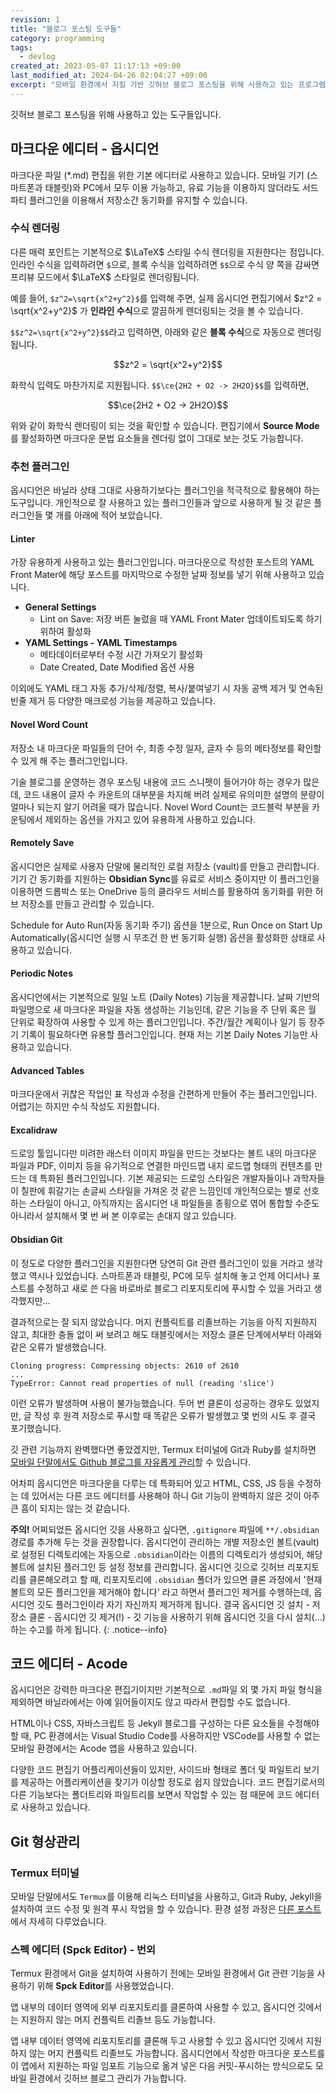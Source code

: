 ```yaml
---
revision: 1
title: "블로그 포스팅 도구들"
category: programming
tags:
  - devlog
created_at: 2023-05-07 11:17:13 +09:00
last_modified_at: 2024-04-26 02:04:27 +09:00
excerpt: "모바일 환경에서 지킬 기반 깃허브 블로그 포스팅을 위해 사용하고 있는 프로그램들"
---
```


깃허브 블로그 포스팅을 위해 사용하고 있는 도구들입니다.

## 마크다운 에디터 - 옵시디언

마크다운 파일 (*.md) 편집을 위한 기본 에디터로 사용하고 있습니다.  모바일 기기 (스마트폰과 태블릿)와 PC에서 모두 이용 가능하고, 유료 기능을 이용하지 않더라도 서드파티 플러그인을 이용해서 저장소간 동기화를 유지할 수 있습니다.

### 수식 렌더링

다른 매력 포인트는 기본적으로 $\LaTeX$ 스타일 수식 렌더링을 지원한다는 점입니다.  인라인 수식을 입력하려면 `$`으로, 블록 수식을 입력하려면 `$$`으로 수식 양 쪽을 감싸면 프리뷰 모드에서 $\LaTeX$ 스타일로 렌더링됩니다.

예를 들어, `$z^2=\sqrt{x^2+y^2}$`를 입력해 주면, 실제 옵시디언 편집기에서 $z^2 = \sqrt{x^2+y^2}$ 가 **인라인 수식**으로 깔끔하게 렌더링되는 것을 볼 수 있습니다.

`$$z^2=\sqrt{x^2+y^2}$$`라고 입력하면, 아래와 같은 **블록 수식**으로 자동으로 렌더링됩니다.

$$z^2 = \sqrt{x^2+y^2}$$

화학식 입력도 마찬가지로 지원됩니다. `$$\ce{2H2 + O2 -> 2H2O}$$`를 입력하면,

$$\ce{2H2 + O2 -> 2H2O}$$

위와 같이 화학식 렌더링이 되는 것을 확인할 수 있습니다.  편집기에서 **Source Mode**를 활성화하면 마크다운 문법 요소들을 렌더링 없이 그대로 보는 것도 가능합니다.

### 추천 플러그인

옵시디언은 바닐라 상태 그대로 사용하기보다는 플러그인을 적극적으로 활용해야 하는 도구입니다.  개인적으로 잘 사용하고 있는 플러그인들과 앞으로 사용하게 될 것 같은 플러그인들 몇 개를 아래에 적어 보았습니다.

#### Linter

가장 유용하게 사용하고 있는 플러그인입니다.  마크다운으로 작성한 포스트의 YAML Front Mater에 해당 포스트를 마지막으로 수정한 날짜 정보를 넣기 위해 사용하고 있습니다.

- **General Settings**
    - Lint on Save: 저장 버튼 눌렀을 때 YAML Front Mater 업데이트되도록 하기 위하여 활성화
- **YAML Settings - YAML Timestamps**
    - 메타데이터로부터 수정 시간 가져오기 활성화
    - Date Created, Date Modified 옵션 사용

이외에도 YAML 태그 자동 추가/삭제/정렬, 복사/붙여넣기 시 자동 공백 제거 및 연속된 빈줄 제거 등 다양한 매크로성 기능을 제공하고 있습니다.

#### Novel Word Count

저장소 내 마크다운 파일들의 단어 수, 최종 수정 일자, 글자 수 등의 메타정보를 확인할 수 있게 해 주는 플러그인입니다.

기술 블로그를 운영하는 경우 포스팅 내용에 코드 스니펫이 들어가야 하는 경우가 많은데, 코드 내용이 글자 수 카운트의 대부분을 차지해 버려 실제로 유의미한 설명의 분량이 얼마나 되는지 알기 어려울 때가 많습니다.  Novel Word Count는 코드블럭 부분을 카운팅에서 제외하는 옵션을 가지고 있어 유용하게 사용하고 있습니다.

#### Remotely Save

옵시디언은 실제로 사용자 단말에 물리적인 로컬 저장소 (vault)를 만들고 관리합니다.  기기 간 동기화를 지원하는 **Obsidian Sync**를 유료로 서비스 중이지만 이 플러그인을 이용하면 드롭박스 또는 OneDrive 등의 클라우드 서비스를 활용하여 동기화를 위한 허브 저장소를 만들고 관리할 수 있습니다.

Schedule for Auto Run(자동 동기화 주기) 옵션을 1분으로, Run Once on Start Up Automatically(옵시디언 실행 시 무조건 한 번 동기화 실행) 옵션을 활성화한 상태로 사용하고 있습니다.

#### Periodic Notes

옵시디언에서는 기본적으로 일일 노트 (Daily Notes) 기능을 제공합니다.  날짜 기반의 파일명으로 새 마크다운 파일을 자동 생성하는 기능인데, 같은 기능을 주 단위 혹은 월 단위로 확장하여 사용할 수 있게 하는 플러그인입니다.  주간/월간 계획이나 일기 등 장주기 기록이 필요하다면 유용할 플러그인입니다.  현재 저는 기본 Daily Notes 기능만 사용하고 있습니다.

#### Advanced Tables

마크다운에서 귀찮은 작업인 표 작성과 수정을 간편하게 만들어 주는 플러그인입니다.  어렵기는 하지만 수식 작성도 지원합니다.

#### Excalidraw

드로잉 툴입니다만 미려한 래스터 이미지 파일을 만드는 것보다는 볼트 내의 마크다운 파일과 PDF, 이미지 등을 유기적으로 연결한 마인드맵 내지 로드맵 형태의 컨텐츠를 만드는 데 특화된 플러그인입니다.  기본 제공되는 드로잉 스타일은 개발자들이나 과학자들이 칠판에 휘갈기는 손글씨 스타일을 가져온 것 같은 느낌인데 개인적으로는 별로 선호하는 스타일이 아니고, 아직까지는 옵시디언 내 파일들을 종횡으로 엮어 통합할 수준도 아니라서 설치해서 몇 번 써 본 이후로는 손대지 않고 있습니다.

#### Obsidian Git

이 정도로 다양한 플러그인을 지원한다면 당연히 Git 관련 플러그인이 있을 거라고 생각했고 역시나 있었습니다.   스마트폰과 태블릿, PC에 모두 설치해 놓고 언제 어디서나 포스트를 수정하고 새로 쓴 다음 바로바로 블로그 리포지토리에 푸시할 수 있을 거라고 생각했지만...

결과적으로는 잘 되지 않았습니다.  머지 컨플릭트를 리졸브하는 기능을 아직 지원하지 않고, 최대한 충돌 없이 써 보려고 해도 태블릿에서는 저장소 클론 단계에서부터 아래와 같은 오류가 발생했습니다.

```
Cloning progress: Compressing objects: 2610 of 2610
...
TypeError: Cannot read properties of null (reading 'slice')
```

이런 오류가 발생하며 사용이 불가능했습니다.  두어 번 클론이 성공하는 경우도 있었지만, 글 작성 후 원격 저장소로 푸시할 때 똑같은 오류가 발생했고 몇 번의 시도 후 결국 포기했습니다.

깃 관련 기능까지 완벽했다면 좋았겠지만, Termux 터미널에 Git과 Ruby를 설치하면 [모바일 단말에서도 Github 블로그를 자유롭게 관리](https://lazyjobseeker.github.io/programming/jekyll-based-github-blog-local-build-test-in-android-mobile-environment)할 수 있습니다.

어차피 옵시디언은 마크다운을 다루는 데 특화되어 있고 HTML, CSS, JS 등을 수정하는 데 있어서는 다른 코드 에디터를 사용해야 하니 Git 기능이 완벽하지 않은 것이 아주 큰 흠이 되지는 않는 것 같습니다.

**주의!** 어찌되었든 옵시디언 깃을 사용하고 싶다면, `.gitignore` 파일에 `**/.obsidian` 경로를 추가해 두는 것을 권장합니다.  옵시디언이 관리하는 개별 저장소인 볼트(vault)로 설정된 디렉토리에는 자동으로 `.obsidian`이라는 이름의 디렉토리가 생성되어, 해당 볼트에 설치된 플러그인 등 설정 정보를 관리합니다.  옵시디언 깃으로 깃허브 리포지토리를 클론해오려고 할 때, 리포지토리에 `.obsidian` 폴더가 있으면 클론 과정에서 '현재 볼트의 모든 플러그인을 제거해야 합니다' 라고 하면서 플러그인 제거를 수행하는데, 옵시디언 깃도 플러그인이라 자기 자신까지 제거하게 됩니다.  결국 옵시디언 깃 설치 - 저장소 클론 - 옵시디언 깃 제거(!) - 깃 기능을 사용하기 위해 옵시디언 깃을 다시 설치(...) 하는 수고를 하게 됩니다.
{: .notice--info}

## 코드 에디터 - Acode

옵시디언은 강력한 마크다운 편집기이지만 기본적으로 `.md`파일 외 몇 가지 파일 형식을 제외하면 바닐라에서는 아예 읽어들이지도 않고 따라서 편집할 수도 없습니다.

HTML이나 CSS, 자바스크립트 등 Jekyll 블로그를 구성하는 다른 요소들을 수정해야 할 때, PC 환경에서는 Visual Studio Code를 사용하지만 VSCode를 사용할 수 없는 모바일 환경에서는 Acode 앱을 사용하고 있습니다.

다양한 코드 편집기 어플리케이션들이 있지만, 사이드바 형태로 폴더 및 파일트리 보기를 제공하는 어플리케이션을 찾기가 이상할 정도로 쉽지 않았습니다.  코드 편집기로서의 다른 기능보다는 폴더트리와 파일트리를 보면서 작업할 수 있는 점 때문에 코드 에디터로 사용하고 있습니다.

## Git 형상관리

### Termux 터미널

모바일 단말에서도 `Termux`를 이용해 리눅스 터미널을 사용하고, Git과 Ruby, Jekyll을 설치하여 코드 수정 및 원격 푸시 작업을 할 수 있습니다.  환경 설정 과정은 [다른 포스트](https://lazyjobseeker.github.io/programming/jekyll-based-github-blog-local-build-test-in-android-mobile-environment)에서 자세히 다루었습니다.

### 스펙 에디터 (Spck Editor) - 번외

Termux 환경에서 Git을 설치하여 사용하기 전에는 모바일 환경에서 Git 관련 기능을 사용하기 위해 **Spck Editor**를 사용했었습니다.

앱 내부의 데이터 영역에 외부 리포지토리를 클론하여 사용할 수 있고, 옵시디언 깃에서는 지원하지 않는 머지 컨플릭트 리졸브 등도 가능합니다.  

앱 내부 데이터 영역에 리포지토리를 클론해 두고 사용할 수 있고 옵시디언 깃에서 지원하지 않는 머지 컨플릭트 리졸브도 가능합니다.  옵시디언에서 작성한 마크다운 포스트를 이 앱에서 지원하는 파일 임포트 기능으로 옮겨 넣은 다음 커밋-푸시하는 방식으로도 모바일 환경에서 깃허브 블로그 관리가 가능합니다.